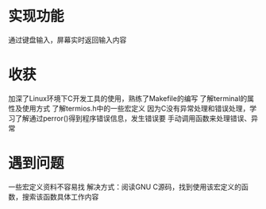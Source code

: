 # 实现功能
通过键盘输入，屏幕实时返回输入内容
# 收获
加深了Linux环境下C开发工具的使用，熟练了Makefile的编写
了解terminal的属性及使用方式
了解termios.h中的一些宏定义
因为C没有异常处理和错误处理，学习了解通过perror()得到程序错误信息，发生错误要
手动调用函数来处理错误、异常
# 遇到问题
一些宏定义资料不容易找
  解决方式：阅读GNU C源码，找到使用该宏定义的函数，搜索该函数具体工作内容